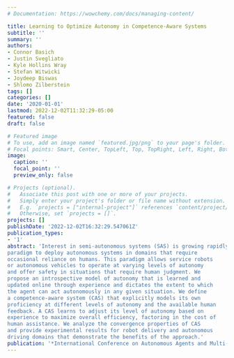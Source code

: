 ```yaml
---
# Documentation: https://wowchemy.com/docs/managing-content/

title: Learning to Optimize Autonomy in Competence-Aware Systems
subtitle: ''
summary: ''
authors:
- Connor Basich
- Justin Svegliato
- Kyle Hollins Wray
- Stefan Witwicki
- Joydeep Biswas
- Shlomo Zilberstein
tags: []
categories: []
date: '2020-01-01'
lastmod: 2022-12-02T11:32:29-05:00
featured: false
draft: false

# Featured image
# To use, add an image named `featured.jpg/png` to your page's folder.
# Focal points: Smart, Center, TopLeft, Top, TopRight, Left, Right, BottomLeft, Bottom, BottomRight.
image:
  caption: ''
  focal_point: ''
  preview_only: false

# Projects (optional).
#   Associate this post with one or more of your projects.
#   Simply enter your project's folder or file name without extension.
#   E.g. `projects = ["internal-project"]` references `content/project/deep-learning/index.md`.
#   Otherwise, set `projects = []`.
projects: []
publishDate: '2022-12-02T16:32:29.547061Z'
publication_types:
- '1'
abstract: 'Interest in semi-autonomous systems (SAS) is growing rapidly as a
paradigm to deploy autonomous systems in domains that require
occasional reliance on humans. This paradigm allows service robots
or autonomous vehicles to operate at varying levels of autonomy
and offer safety in situations that require human judgment. We
propose an introspective model of autonomy that is learned and
updated online through experience and dictates the extent to which
the agent can act autonomously in any given situation. We define
a competence-aware system (CAS) that explicitly models its own
proficiency at different levels of autonomy and the available human
feedback. A CAS learns to adjust its level of autonomy based on
experience to maximize overall efficiency, factoring in the cost of
human assistance. We analyze the convergence properties of CAS
and provide experimental results for robot delivery and autonomous
driving domains that demonstrate the benefits of the approach.'
publication: '*International Conference on Autonomous Agents and Multi-Agent Systems (AAMAS)*'
---
```

